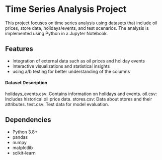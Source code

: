 # Time Series Analysis Project
This project focuses on time series analysis using datasets that include oil prices, store data, holidays/events, and test scenarios. The analysis is implemented using Python in a Jupyter Notebook.

## Features
- Integration of external data such as oil prices and holiday events
- Interactive visualizations and statistical insights
- using a/b testing for better understanding of the columns
  
#### Dataset Description
holidays_events.csv: Contains information on holidays and events.
oil.csv: Includes historical oil price data.
stores.csv: Data about stores and their attributes.
test.csv: Test data for model evaluation.
## Dependencies
- Python 3.8+
- pandas
- numpy
- matplotlib
- scikit-learn
